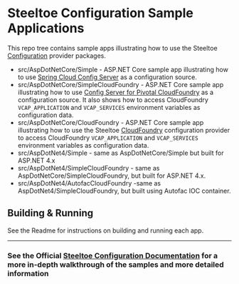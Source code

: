 # Steeltoe Configuration Sample Applications

This repo tree contains sample apps illustrating how to use the Steeltoe [Configuration](https://github.com/SteeltoeOSS/Configuration) provider packages.

* src/AspDotNetCore/Simple - ASP.NET Core sample app illustrating how to use [Spring Cloud Config Server](https://cloud.spring.io/spring-cloud-config/) as a configuration source.
* src/AspDotNetCore/SimpleCloudFoundry - ASP.NET Core sample app illustrating how to use [Config Server for Pivotal CloudFoundry](https://docs.pivotal.io/spring-cloud-services/index.html) as a configuration source. It also shows how to access CloudFoundry `VCAP_APPLICATION` and `VCAP_SERVICES` environment variables as configuration data.
* src/AspDotNetCore/CloudFoundry - ASP.NET Core sample app illustrating how to use the Steeltoe [CloudFoundry](https://github.com/SteeltoeOSS/Configuration/tree/master/src/Steeltoe.Extensions.Configuration.CloudFoundry) configuration provider to access CloudFoundry `VCAP_APPLICATION` and `VCAP_SERVICES` environment variables as configuration data.
* src/AspDotNet4/Simple - same as AspDotNetCore/Simple but built for ASP.NET 4.x
* src/AspDotNet4/SimpleCloudFoundry - same as AspDotNetCore/SimpleCloudFoundry, but built for ASP.NET 4.x.
* src/AspDotNet4/AutofacCloudFoundry -same as AspDotNet4/SimpleCloudFoundry, but built using Autofac IOC container.

## Building & Running

See the Readme for instructions on building and running each app.

---

### See the Official [Steeltoe Configuration Documentation](https://steeltoe.io/docs/steeltoe-configuration) for a more in-depth walkthrough of the samples and more detailed information